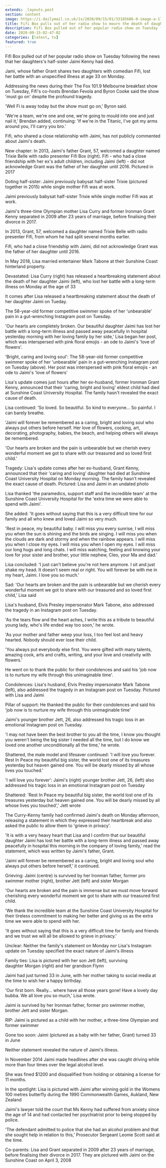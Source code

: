 ```yaml
---
extends: _layouts.post
section: content
image: https://i.dailymail.co.uk/1s/2020/09/15/01/33185686-0-image-a-17_1600129580938.jpg 
title: Fifi Box pulls out of her radio show to mourn the death of daughters half-sister Jaimi Kenny  
description: Fifi Box pulled out of her popular radio show on Tuesday following the news that her daughterss half-sister Jaimi Kenny had died.  
date: 2020-09-15-02-47-02 
categories: [latest, tv] 
featured: true 
--- 
```

Fifi Box pulled out of her popular radio show on Tuesday following the news that her daughters's half-sister Jaimi Kenny had died. 

Jami, whose father Grant shares two daughters with comedian Fifi, lost her battle with an unspecified illness at age 33 on Monday. 

Addressing the news during their The Fox 101.9 Melbourne breakfast show on Tuesday, Fifi's co-hosts Brendan Fevola and Byron Cooke said the show 'must go on' despite the profound tragedy.  



'Well Fi is away today but the show must go on,' Byron said. 

'We're a team, we're one and one, we're going to mould into one and just nail it,' Brendan added, continuing: 'If we're in the Titanic, I've got my arms around you, I'll carry you bro.' 

Fifi, who shared a close relationship with Jaimi, has not publicly commented about Jaimi's death.   

New chapter: In 2013, Jaimi's father Grant, 57, welcomed a daughter named Trixie Belle with radio presenter Fifi Box (right). Fifi - who had a close friendship with her ex's adult children, including Jaimi (left) - did not acknowledge Grant was the father of her daughter until 2016. Pictured in 2017

Doting half-sister: Jaimi previously babysat half-sister Trixie (pictured together in 2015) while single mother Fifi was at work. 

Jaimi previously babysat half-sister Trixie while single mother Fifi was at work. 

Jaimi's three-time Olympian mother Lisa Curry and former Ironman Grant Kenny separated in 2009 after 23 years of marriage, before finalising their divorce in 2017. 

In 2013, Grant, 57, welcomed a daughter named Trixie Belle with radio presenter Fifi, from whom he had split several months earlier. 

Fifi, who had a close friendship with Jaimi, did not acknowledge Grant was the father of her daughter until 2016. 

In May 2018, Lisa married entertainer Mark Tabone at their Sunshine Coast hinterland property.  

Devastated: Lisa Curry (right) has released a heartbreaking statement about the death of her daughter Jaimi (left), who lost her battle with a long-term illness on Monday at the age of 33

It comes after Lisa released a heartbreaking statement about the death of her daughter Jaimi on Tueday. 

The 58-year-old former competitive swimmer spoke of her 'unbearable' pain in a gut-wrenching Instagram post on Tuesday. 

'Our hearts are completely broken. Our beautiful daughter Jaimi has lost her battle with a long-term illness and passed away peacefully in hospital yesterday morning with her loving family by her side,' Lisa began her post, which was interspersed with pink floral emojis - an ode to Jaimi's 'love of flowers'.

'Bright, caring and loving soul': The 58-year-old former competitive swimmer spoke of her 'unbearable' pain in a gut-wrenching Instagram post on Tuesday (above). Her post was interspersed with pink floral emojis - an ode to Jaimi's 'love of flowers'

Lisa's update comes just hours after her ex-husband, former Ironman Grant Kenny, announced that their 'caring, bright and loving' eldest child had died at Sunshine Coast University Hospital. The family hasn't revealed the exact cause of death.

Lisa continued: 'So loved. So beautiful. So kind to everyone... So painful. I can barely breathe.

'Jaimi will forever be remembered as a caring, bright and loving soul who always put others before herself. Her love of flowers, cooking, art, decorating, photography, babies, the beach, and helping others will always be remembered.

'Our hearts are broken and the pain is unbearable but we cherish every wonderful moment we got to share with our treasured and so loved first child.'

Tragedy: Lisa's update comes after her ex-husband, Grant Kenny, announced that their 'caring and loving' daughter had died at Sunshine Coast University Hospital on Monday morning. The family hasn't revealed the exact cause of death. Pictured: Lisa and Jaimi in an undated photo

Lisa thanked 'the paramedics, support staff and the incredible team' at the Sunshine Coast University Hospital for the 'extra time we were able to spend with Jaimi'.

She added: 'It goes without saying that this is a very difficult time for our family and all who knew and loved Jaimi so very much.

'Rest in peace, my beautiful baby. I will miss you every sunrise, I will miss you when the sun is shining and the birds are singing. I will miss you when the clouds are dark and stormy and when the rainbow appears. I will miss you when I close my eyes. I will miss you when I open my eyes. I will miss our long hugs and long chats. I will miss watching, feeling and knowing your love for your sister and brother, your little nephew, Cleo, your Ma and dad.'

Lisa concluded: 'I just can't believe you're not here anymore. I sit and just shake my head. It doesn't seem real or right. You will forever be with me in my heart, Jaimi. I love you so much.'

Sad: 'Our hearts are broken and the pain is unbearable but we cherish every wonderful moment we got to share with our treasured and so loved first child,' Lisa said 

Lisa's husband, Elvis Presley impersonator Mark Tabone, also addressed the tragedy in an Instagram post on Tuesday.

'As the tears flow and the heart aches, I write this as a tribute to beautiful young lady, who's life ended way too soon,' he wrote.

'As your mother and father weep your loss, I too feel lost and heavy hearted. Nobody should ever lose their child. 

'You always put everybody else first. You were gifted with many talents, amazing cook, arts and crafts, writing, and your love and creativity with flowers.'

He went on to thank the public for their condolences and said his 'job now is to nurture my wife through this unimaginable time'. 

Condolences: Lisa's husband, Elvis Presley impersonator Mark Tabone (left), also addressed the tragedy in an Instagram post on Tuesday. Pictured with Lisa and Jaimi

Pillar of support: He thanked the public for their condolences and said his 'job now is to nurture my wife through this unimaginable time'

Jaimi's younger brother Jett, 26, also addressed his tragic loss in an emotional Instagram post on Tuesday.

'I may not have been the best brother to you all the time, I know you thought you weren't being the big sister I needed all the time, but I do know we loved one another unconditionally all the time,' he wrote. 

Shattered, the male model and lifesaver continued: 'I will love you forever. Rest In Peace my beautiful big sister, the world lost one of its treasures yesterday but heaven gained one. You will be dearly missed by all whose lives you touched.'  

'I will love you forever': Jaimi's (right) younger brother Jett, 26, (left) also addressed his tragic loss in an emotional Instagram post on Tuesday 

Shattered: 'Rest In Peace my beautiful big sister, the world lost one of its treasures yesterday but heaven gained one. You will be dearly missed by all whose lives you touched',' Jett wrote 

The Curry-Kenny family had confirmed Jaimi's death on Monday afternoon, releasing a statement in which they expressed their heartbreak and also asked the public to allow them to 'grieve in privacy'.

'It is with a very heavy heart that Lisa and I confirm that our beautiful daughter Jaimi has lost her battle with a long-term illness and passed away peacefully in hospital this morning in the company of loving family,' read the statement, which was written by Jaimi's father, Grant.

'Jaimi will forever be remembered as a caring, bright and loving soul who always put others before herself,' it continued.

Grieving: Jaimi (centre) is survived by her Ironman father, former pro swimmer mother (right), brother Jett (left) and sister Morgan

'Our hearts are broken and the pain is immense but we must move forward cherishing every wonderful moment we got to share with our treasured first child.

'We thank the incredible team at the Sunshine Coast University Hospital for their tireless commitment to making her better and giving us as the extra time we were able to spend with her.

'It goes without saying that this is a very difficult time for family and friends and we trust we will all be allowed to grieve in privacy.'

Unclear: Neither the family's statement on Monday nor Lisa's Instagram update on Tuesday specified the exact nature of Jaimi's illness

Family ties: Lisa is pictured with her son Jett (left), surviving daughter Morgan (right) and her grandson Flynn

Jaimi had just turned 33 in June, with her mother taking to social media at the time to wish her a happy birthday. 

'Our first born. Really... where have all those years gone! Have a lovely day bubba. We all love you so much,' Lisa wrote.

Jaimi is survived by her Ironman father, former pro swimmer mother, brother Jett and sister Morgan.

RIP: Jaimi is pictured as a child with her mother, a three-time Olympian and former swimmer

Gone too soon: Jaimi (pictured as a baby with her father, Grant) turned 33 in June

Neither statement revealed the nature of Jaimi's illness.

In November 2014 Jaimi made headlines after she was caught driving while more than four times over the legal alcohol level.    

She was fined $1200 and disqualified from holding or obtaining a license for 11 months.  

In the spotlight: Lisa is pictured with Jaimi after winning gold in the Womens 100 metres butterfly during the 1990 Commonwealth Games, Aukland, New Zealand 

Jaimi's lawyer told the court that Ms Kenny had suffered from anxiety since the age of 14 and had contacted her psychiatrist prior to being stopped by police. 

'The defendant admitted to police that she had an alcohol problem and that she sought help in relation to this,' Prosecutor Sergeant Leonie Scott said at the time.  

Co-parents: Lisa and Grant separated in 2009 after 23 years of marriage, before finalising their divorce in 2017. They are pictured with Jaimi on the Sunshine Coast on April 3, 2008

